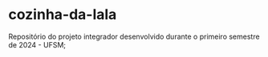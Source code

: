 # cozinha-da-lala
Repositório do projeto integrador desenvolvido durante o primeiro semestre de 2024 - UFSM;

